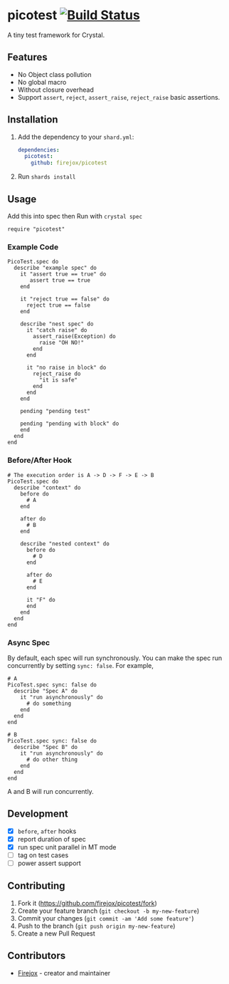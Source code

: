 # picotest [![Build Status](https://github.com/firejox/picotest/workflows/Crystal%20CI/badge.svg?branch=master)](https://github.com/firejox/picotest/actions)

A tiny test framework for Crystal.

## Features

* No Object class pollution
* No global macro
* Without closure overhead
* Support `assert`, `reject`, `assert_raise`, `reject_raise` basic assertions.

## Installation

1. Add the dependency to your `shard.yml`:

   ```yaml
   dependencies:
     picotest:
       github: firejox/picotest
   ```

2. Run `shards install`

## Usage

Add this into spec then Run with `crystal spec`

```crystal
require "picotest"
```

### Example Code

```crystal
PicoTest.spec do
  describe "example spec" do
    it "assert true == true" do
       assert true == true
    end

    it "reject true == false" do
      reject true == false
    end

    describe "nest spec" do
      it "catch raise" do
        assert_raise(Exception) do
          raise "OH NO!"
        end
      end

      it "no raise in block" do
        reject_raise do
          "it is safe"
        end
      end
    end

    pending "pending test"

    pending "pending with block" do
    end
  end
end
```

### Before/After Hook

```crystal
# The execution order is A -> D -> F -> E -> B
PicoTest.spec do
  describe "context" do
    before do
      # A
    end

    after do
      # B
    end

    describe "nested context" do
      before do
        # D
      end

      after do
        # E
      end

      it "F" do
      end
    end
  end
end
```

### Async Spec

By default, each spec will run synchronously. You can make the spec run concurrently by setting `sync: false`. For example,
```crystal
# A
PicoTest.spec sync: false do
  describe "Spec A" do
    it "run asynchronously" do
      # do something
    end
  end
end

# B
PicoTest.spec sync: false do
  describe "Spec B" do
    it "run asynchronously" do
      # do other thing
    end
  end
end
```
A and B will run concurrently.

## Development

- [x] `before`, `after` hooks
- [x] report duration of spec
- [x] run spec unit parallel in MT mode
- [ ] tag on test cases
- [ ] power assert support

## Contributing

1. Fork it (<https://github.com/firejox/picotest/fork>)
2. Create your feature branch (`git checkout -b my-new-feature`)
3. Commit your changes (`git commit -am 'Add some feature'`)
4. Push to the branch (`git push origin my-new-feature`)
5. Create a new Pull Request

## Contributors

- [Firejox](https://github.com/firejox) - creator and maintainer
